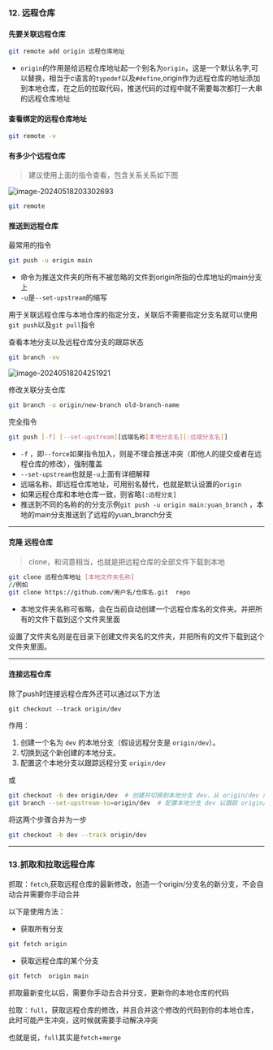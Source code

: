 ### 12. 远程仓库

#### 先要关联远程仓库

```bash
git remote add origin 远程仓库地址
```

- `origin`的作用是给远程仓库地址起一个别名为`origin`，这是一个默认名字,可以替换，相当于c语言的`typedef`以及`#define`,origin作为远程仓库的地址添加到本地仓库，在之后的拉取代码，推送代码的过程中就不需要每次都打一大串的远程仓库地址

#### 查看绑定的远程仓库地址

```bash
git remote -v
```



#### 有多少个远程仓库

> 建议使用上面的指令查看，包含关系关系如下图

![image-20240518203302693](https://yee-1312555989.cos.ap-guangzhou.myqcloud.com//blogimage-20240518203302693.webp)

```bash
git remote 
```



#### 推送到远程仓库

最常用的指令

```bash
git push -u origin main
```

- 命令为推送文件夹的所有不被忽略的文件到origin所指的仓库地址的main分支上
- `-u`是`--set-upstream`的缩写

用于关联远程仓库与本地仓库的指定分支，关联后不需要指定分支名就可以使用`git push`以及`git pull`指令



查看本地分支以及远程仓库分支的跟踪状态

```bash
git branch -vv
```

![image-20240518204251921](https://yee-1312555989.cos.ap-guangzhou.myqcloud.com//blogimage-20240518204251921.webp)

修改关联分支仓库

```bash
git branch -u origin/new-branch old-branch-name
```

完全指令

```bash
git push [-f] [--set-upstream][远端名称[本地分支名][:远端分支名]]
```

- `-f` ，即`--force`如果指令加入，则是不理会推送冲突（即他人的提交或者在远程仓库的修改），强制覆盖
- `--set-upstream`也就是`-u`上面有详细解释
- 远端名称，即远程仓库地址，可用别名替代，也就是默认设置的`origin`
- 如果远程仓库和本地仓库一致，则省略`[:远程分支]`
- 推送到不同的名称的的分支示例`git push -u origin main:yuan_branch` ，本地的main分支推送到了远程的yuan_branch分支

---

#### 克隆 远程仓库

> clone，和词意相当，也就是把远程仓库的全部文件下载到本地

```bash
git clone 远程仓库地址 [本地文件夹名称]
//例如
git clone https://github.com/用户名/仓库名.git  repo
```

- 本地文件夹名称可省略，会在当前自动创建一个远程仓库名的文件夹。并把所有的文件下载到这个文件夹里面

设置了文件夹名则是在目录下创建文件夹名的文件夹，并把所有的文件下载到这个文件夹里面。

---

#### 连接远程仓库

除了push时连接远程仓库外还可以通过以下方法

`git checkout --track origin/dev`

作用：

1. 创建一个名为 `dev` 的本地分支（假设远程分支是 `origin/dev`）。
2. 切换到这个新创建的本地分支。
3. 配置这个本地分支以跟踪远程分支 `origin/dev`

或

```sh
git checkout -b dev origin/dev  # 创建并切换到本地分支 dev，从 origin/dev 的当前提交开始
git branch --set-upstream-to=origin/dev  # 配置本地分支 dev 以跟踪 origin/dev
```

将这两个步骤合并为一步

```sh
git checkout -b dev --track origin/dev
```







---

### 13.抓取和拉取远程仓库

抓取：`fetch`,获取远程仓库的最新修改，创造一个origin/分支名的新分支，不会自动合并需要你手动合并

以下是使用方法：

- 获取所有分支

```sh
git fetch origin
```

- 获取远程仓库的某个分支

```sh
git fetch  origin main
```

 抓取最新变化以后，需要你手动去合并分支，更新你的本地仓库的代码

拉取：`full`，获取远程仓库的修改，并且合并这个修改的代码到你的本地仓库，此时可能产生冲突，这时候就需要手动解决冲突

也就是说，`full`其实是`fetch`+`merge`
